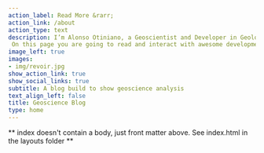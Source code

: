 ```yaml
---
action_label: Read More &rarr;
action_link: /about
action_type: text
description: I’m Alonso Otiniano, a Geoscientist and Developer in Geology.
 On this page you are going to read and interact with awesome developments in geology     related to environmental geoscience, hydrogeology, geological hazards and geochemical engineering.
image_left: true
images:
- img/revoir.jpg
show_action_link: true
show_social_links: true
subtitle: A blog build to show geoscience analysis 
text_align_left: false
title: Geoscience Blog
type: home
---
```


** index doesn't contain a body, just front matter above.
See index.html in the layouts folder **
